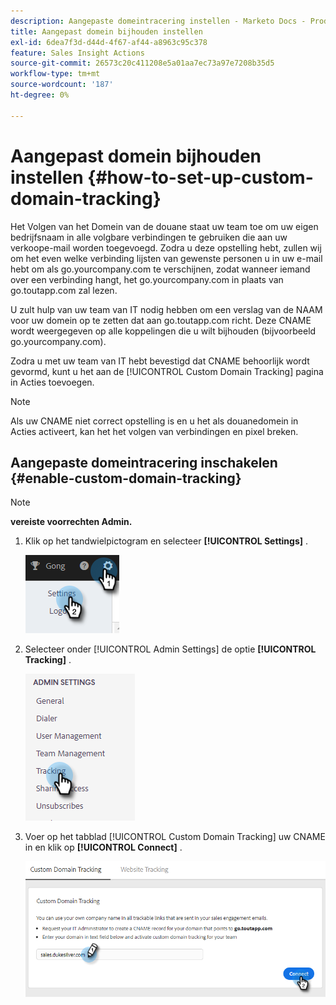 ```yaml
---
description: Aangepaste domeintracering instellen - Marketo Docs - Productdocumentatie
title: Aangepast domein bijhouden instellen
exl-id: 6dea7f3d-d44d-4f67-af44-a8963c95c378
feature: Sales Insight Actions
source-git-commit: 26573c20c411208e5a01aa7ec73a97e7208b35d5
workflow-type: tm+mt
source-wordcount: '187'
ht-degree: 0%

---
```


# Aangepast domein bijhouden instellen {#how-to-set-up-custom-domain-tracking}

Het Volgen van het Domein van de douane staat uw team toe om uw eigen bedrijfsnaam in alle volgbare verbindingen te gebruiken die aan uw verkoope-mail worden toegevoegd. Zodra u deze opstelling hebt, zullen wij om het even welke verbinding lijsten van gewenste personen u in uw e-mail hebt om als go.yourcompany.com te verschijnen, zodat wanneer iemand over een verbinding hangt, het go.yourcompany.com in plaats van go.toutapp.com zal lezen.

U zult hulp van uw team van IT nodig hebben om een verslag van de NAAM voor uw domein op te zetten dat aan go.toutapp.com richt. Deze CNAME wordt weergegeven op alle koppelingen die u wilt bijhouden (bijvoorbeeld go.yourcompany.com).

Zodra u met uw team van IT hebt bevestigd dat CNAME behoorlijk wordt gevormd, kunt u het aan de [!UICONTROL Custom Domain Tracking] pagina in Acties toevoegen.

>[!NOTE]
>
>Als uw CNAME niet correct opstelling is en u het als douanedomein in Acties activeert, kan het het volgen van verbindingen en pixel breken.

## Aangepaste domeintracering inschakelen {#enable-custom-domain-tracking}

>[!NOTE]
>
>**vereiste voorrechten Admin.**

1. Klik op het tandwielpictogram en selecteer **[!UICONTROL Settings]** .

   ![](assets/how-to-set-up-custom-domain-tracking-1.png)

1. Selecteer onder [!UICONTROL Admin Settings] de optie **[!UICONTROL Tracking]** .

   ![](assets/how-to-set-up-custom-domain-tracking-2.png)

1. Voer op het tabblad [!UICONTROL Custom Domain Tracking] uw CNAME in en klik op **[!UICONTROL Connect]** .

   ![](assets/how-to-set-up-custom-domain-tracking-3.png)
